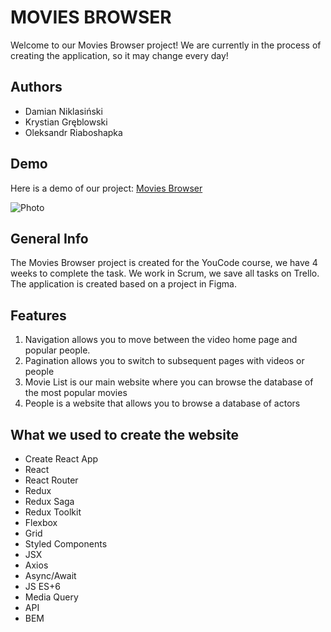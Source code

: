 # MOVIES BROWSER
Welcome to our Movies Browser project! We are currently in the process of creating the application, so it may change every day!

## Authors

- Damian Niklasiński
- Krystian Gręblowski
- Oleksandr Riaboshapka

## Demo
Here is a demo of our project:
[Movies Browser](https://krystiangreblowski.github.io/movies-browser/)

![Photo](https://i.imgur.com/Pekc2pd.png)

## General Info
The Movies Browser project is created for the YouCode course, we have 4 weeks to complete the task. We work in Scrum, we save all tasks on Trello. The application is created based on a project in Figma.

## Features
1. Navigation allows you to move between the video home page and popular people.
2. Pagination allows you to switch to subsequent pages with videos or people
3. Movie List is our main website where you can browse the database of the most popular movies
4. People is a website that allows you to browse a database of actors

## What we used to create the website

- Create React App
- React
- React Router
- Redux
- Redux Saga
- Redux Toolkit
- Flexbox
- Grid
- Styled Components
- JSX
- Axios
- Async/Await
- JS ES+6
- Media Query
- API
- BEM

